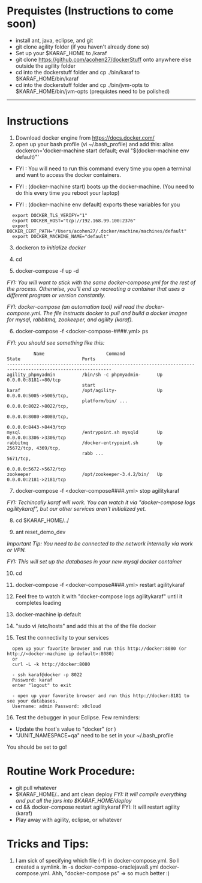# Prequistes (Instructions to come soon)
 - install ant, java, eclipse, and git
 - git clone agility folder (if you haven't already done so)
 - Set up your $KARAF_HOME to <git cloned agility folder>/karaf
 - git clone https://github.com/acohen27/dockerStuff onto anywhere else outside the agility folder
 - cd into the dockerstuff folder and cp ./bin/karaf to $KARAF_HOME/bin/karaf
 - cd into the dockerstuff folder and cp ./bin/jvm-opts to $KARAF_HOME/bin/jvm-opts
(prequistes need to be polished)

------------------
# Instructions

1. Download docker engine from https://docs.docker.com/
2. open up your bash profile (vi ~/.bash_profile) and add this:
alias dockeron='docker-machine start default; eval "$(docker-machine env default)"'

  * FYI : You will need to run this command every time you open a terminal and want to access the docker containers.

  * FYI : (docker-machine start) boots up the docker-machine. (You need to do this every time you reboot your laptop)

  * FYI : (docker-machine env default) exports these variables for you
  ```
	export DOCKER_TLS_VERIFY="1"
	export DOCKER_HOST="tcp://192.168.99.100:2376"
	export DOCKER_CERT_PATH="/Users/acohen27/.docker/machine/machines/default"
	export DOCKER_MACHINE_NAME="default"
  ```

3. dockeron
*to initialize docker*

4. cd <dockerStuff folder>

5. docker-compose -f <pick a docker-compose.yml you want to work with> up -d

*FYI: You will want to stick with the same docker-compose.yml for the rest of the process. Otherwise, you'll end up recreating a container that uses a different program or version constantly.*

*FYI: docker-compose (an automation tool) will read the docker-compose.yml. The file instructs docker to pull and build a docker imagee for mysql, rabbitmq, zookeeper, and agility (karaf).*

6. docker-compose -f <docker-compose-####.yml> ps 

*FYI: you should see something like this:*
```
          Name                       Command                      State                       Ports           
-------------------------------------------------------------------------------------------------------------
agility_phpmyadmin          /bin/sh -c phpmyadmin-      Up                          0.0.0.0:8181->80/tcp      
                            start                                                                             
karaf                       /opt/agility-               Up                          0.0.0.0:5005->5005/tcp,   
                            platform/bin/ ...                                       0.0.0.0:8022->8022/tcp,   
                                                                                    0.0.0.0:8080->8080/tcp,   
                                                                                    0.0.0.0:8443->8443/tcp    
mysql                       /entrypoint.sh mysqld       Up                          0.0.0.0:3306->3306/tcp    
rabbitmq                    /docker-entrypoint.sh       Up                          25672/tcp, 4369/tcp,      
                            rabb ...                                                5671/tcp,                 
                                                                                    0.0.0.0:5672->5672/tcp    
zookeeper                   /opt/zookeeper-3.4.2/bin/   Up                          0.0.0.0:2181->2181/tcp
```

7. docker-compose -f <docker-compose####.yml> stop agilitykaraf

*FYI: Techincally karaf will work. You can watch it via "docker-compose logs agilitykaraf", but our other services aren't initialized yet.*

8. cd $KARAF_HOME/../

9. ant reset_demo_dev

*Important Tip: You need to be connected to the network internally via work or VPN.*

*FYI: This will set up the databases in your new mysql docker container*

10. cd <dockerStuff folder>

11. docker-compose -f <docker-compose####.yml> restart agilitykaraf

12. Feel free to watch it with "docker-compose logs agilitykaraf" until it completes loading

13. docker-machine ip default

14. "sudo vi /etc/hosts" and add this at the of the file
<docker-machien ip default> docker

15. Test the connectivity to your services
```
  open up your favorite browser and run this http://docker:8080 (or http://<docker-machine ip default>:8080)
  or
  curl -L -k http://docker:8080
```
```
  - ssh karaf@docker -p 8022
  Password: karaf
  enter "logout" to exit
```
```
  - open up your favorite browser and run this http://docker:8181 to see your databases.
  Username: admin Password: x0cloud
```

16. Test the debugger in your Eclipse. Few reminders:
- Update the host's value to "docker" (or <docker-machine ip default>)
- "JUNIT_NAMESPACE=qa" need to be set in your ~/.bash_profile

You should be set to go!

# Routine Work Procedure: 

* git pull whatever
* $KARAF_HOME/.. and ant clean deploy
*FYI: It will compile everything and put all the jars into $KARAF_HOME/deploy*
* cd <path to dockerStuff> && docker-compose restart agilitykaraf
FYI: It will restart agility (karaf)
* Play away with agility, eclipse, or whatever

# Tricks and Tips:

1. I am sick of specifying which file (-f) in docker-compose.yml. So I created a symlink. 
ln -s docker-compose-oraclejava8.yml docker-compose.yml. 
Ahh, "docker-compose ps" => so much better :)

